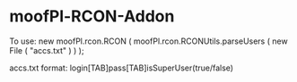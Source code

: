# moofPl-RCON-Addon

To use:
new moofPl.rcon.RCON (
  moofPl.rcon.RCONUtils.parseUsers (
    new File (
      "accs.txt"
    )
  )
);

accs.txt format:
login[TAB]pass[TAB]isSuperUser(true/false)
